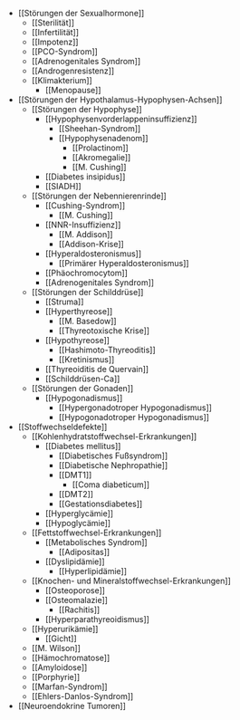 - [[Störungen der Sexualhormone]]
	- [[Sterilität]]
	- [[Infertilität]]
	- [[Impotenz]]
	- [[PCO-Syndrom]]
	- [[Adrenogenitales Syndrom]]
	- [[Androgenresistenz]]
	- [[Klimakterium]]
		- [[Menopause]]
- [[Störungen der Hypothalamus-Hypophysen-Achsen]]
	- [[Störungen der Hypophyse]]
		- [[Hypophysenvorderlappeninsuffizienz]]
			- [[Sheehan-Syndrom]]
			- [[Hypophysenadenom]]
				- [[Prolactinom]]
				- [[Akromegalie]]
				- [[M. Cushing]]
		- [[Diabetes insipidus]]
		- [[SIADH]]
	- [[Störungen der Nebennierenrinde]]
		- [[Cushing-Syndrom]]
			- [[M. Cushing]]
		- [[NNR-Insuffizienz]]
			- [[M. Addison]]
			- [[Addison-Krise]]
		- [[Hyperaldosteronismus]]
			- [[Primärer Hyperaldosteronismus]]
		- [[Phäochromocytom]]
		- [[Adrenogenitales Syndrom]]
	- [[Störungen der Schilddrüse]]
		- [[Struma]]
		- [[Hyperthyreose]]
			- [[M. Basedow]]
			- [[Thyreotoxische Krise]]
		- [[Hypothyreose]]
			- [[Hashimoto-Thyreoditis]]
			- [[Kretinismus]]
		- [[Thyreoiditis de Quervain]]
		- [[Schilddrüsen-Ca]]
	- [[Störungen der Gonaden]]
		- [[Hypogonadismus]]
			- [[Hypergonadotroper Hypogonadismus]]
			- [[Hypogonadotroper Hypogonadismus]]
- [[Stoffwechseldefekte]]
	- [[Kohlenhydratstoffwechsel-Erkrankungen]]
		- [[Diabetes mellitus]]
			- [[Diabetisches Fußsyndrom]]
			- [[Diabetische Nephropathie]]
			- [[DMT1]]
				- [[Coma diabeticum]]
			- [[DMT2]]
			- [[Gestationsdiabetes]]
		- [[Hyperglycämie]]
		- [[Hypoglycämie]]
	- [[Fettstoffwechsel-Erkrankungen]]
		- [[Metabolisches Syndrom]]
			- [[Adipositas]]
		- [[Dyslipidämie]]
			- [[Hyperlipidämie]]
	- [[Knochen- und Mineralstoffwechsel-Erkrankungen]]
		- [[Osteoporose]]
		- [[Osteomalazie]]
			- [[Rachitis]]
		- [[Hyperparathyreoidismus]]
	- [[Hyperurikämie]]
		- [[Gicht]]
	- [[M. Wilson]]
	- [[Hämochromatose]]
	- [[Amyloidose]]
	- [[Porphyrie]]
	- [[Marfan-Syndrom]]
	- [[Ehlers-Danlos-Syndrom]]
- [[Neuroendokrine Tumoren]]